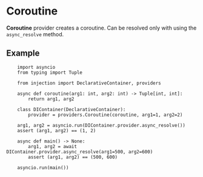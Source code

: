 # Coroutine

**Coroutine** provider creates a coroutine.
Can be resolved only with using the `async_resolve` method.

## Example

```python3
    import asyncio
    from typing import Tuple

    from injection import DeclarativeContainer, providers

    async def coroutine(arg1: int, arg2: int) -> Tuple[int, int]:
        return arg1, arg2

    class DIContainer(DeclarativeContainer):
        provider = providers.Coroutine(coroutine, arg1=1, arg2=2)

    arg1, arg2 = asyncio.run(DIContainer.provider.async_resolve())
    assert (arg1, arg2) == (1, 2)

    async def main() -> None:
        arg1, arg2 = await DIContainer.provider.async_resolve(arg1=500, arg2=600)
        assert (arg1, arg2) == (500, 600)

    asyncio.run(main())
```
